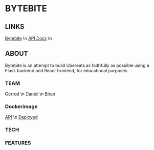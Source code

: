 # BYTEBITE

## LINKS

[Bytebite](TBD.url)
\n
[API Docs](https://github.com/bmj1988/byte-bite/wiki)
\n
## ABOUT

Bytebite is an attempt to build Ubereats as faithfully as possible using a Flask backend and React frontend, for educational purposes.

### TEAM

[Gerrod](https://github.com/gerrodww)
\n
[Daniel](https://github.com/dlegendre1)
\n
[Brian](https://github.com/bmj1988)

### Dockerimage

[API](TBD.url)
\n
[Deployed](TBD.url)

### TECH

### FEATURES
